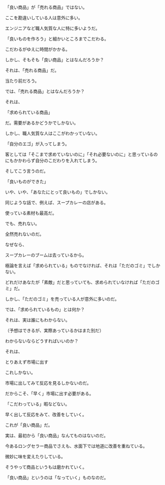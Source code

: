 「良い商品」が「売れる商品」ではない。



 



ここを勘違いしている人は意外に多い。



エンジニアなど職人気質な人に特に多いようだ。



 



「良いものを作ろう」と細かいところまでこだわる。



こだわるがゆえに時間がかかる。



 



しかし、そもそも「良い商品」とはなんだろうか？



 



それは、「売れる商品」だ。



当たり前だろう。



では、「売れる商品」とはなんだろうか？



それは、



 



「求められている商品」



 



だ。需要があるかどうかでしかない。



しかし、職人気質な人はここがわかっていない。



「自分のエゴ」が入ってしまう。



 



客としては「そこまで求めていないのに」「それ必要ないのに」と思っているのにもかかわらず自分のこだわりを入れてしまう。



そしてこう言うのだ。



 



「良いものができた」



 



いや、いや、「あなたにとって良いもの」でしかない。



 



同じような話で、例えば、スープカレーの店がある。 



使っている素材も最高だ。 



でも、売れない。 



全然売れないのだ。



 



なぜなら、



 



スープカレーのブームは去っているから。



 



極論を言えば「求められている」ものでなければ、それは「ただのゴミ」でしかない。



どれだけあなたが「素敵」だと思っていても、求められていなければ「ただのゴミ」だ。 



しかし、「ただのゴミ」を売っている人が意外に多いのだ。



 



では、「求められているもの」とは何か？



それは、実は誰にもわからない。



（予想はできるが、実際あっているかはまた別だ）



 



わからないならどうすればいいのか？



それは、



 



とりあえず市場に出す



 



これしかない。



市場に出してみて反応を見るしかないのだ。



だからこそ、「早く」市場に出す必要がある。



「こだわっている」暇などない。



 



早く出して反応をみて、改善をしていく。



これが「良い商品」だ。



実は、最初から「良い商品」なんてものはないのだ。



今あるロングセラー商品でさえも、水面下では地道に改善を重ねている。



微妙に味を変えたりしている。



そうやって商品というもは磨かれていく。



 



「良い商品」というのは「なっていく」ものなのだ。
